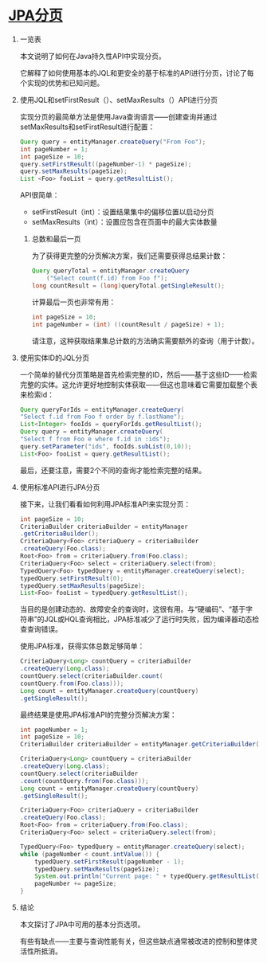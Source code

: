 # [JPA分页](https://www.baeldung.com/jpa-pagination)

1. 一览表

    本文说明了如何在Java持久性API中实现分页。

    它解释了如何使用基本的JQL和更安全的基于标准的API进行分页，讨论了每个实现的优势和已知问题。

2. 使用JQL和setFirstResult（）、setMaxResults（）API进行分页

    实现分页的最简单方法是使用Java查询语言——创建查询并通过setMaxResults和setFirstResult进行配置：

    ```java
    Query query = entityManager.createQuery("From Foo");
    int pageNumber = 1;
    int pageSize = 10;
    query.setFirstResult((pageNumber-1) * pageSize); 
    query.setMaxResults(pageSize);
    List <Foo> fooList = query.getResultList();
    ```

    API很简单：

    - setFirstResult（int）：设置结果集中的偏移位置以启动分页
    - setMaxResults（int）：设置应包含在页面中的最大实体数量

    1. 总数和最后一页

        为了获得更完整的分页解决方案，我们还需要获得总结果计数：

        ```java
        Query queryTotal = entityManager.createQuery
            ("Select count(f.id) from Foo f");
        long countResult = (long)queryTotal.getSingleResult();
        ```

        计算最后一页也非常有用：

        ```java
        int pageSize = 10;
        int pageNumber = (int) ((countResult / pageSize) + 1);
        ```

        请注意，这种获取结果集总计数的方法确实需要额外的查询（用于计数）。

3. 使用实体ID的JQL分页

    一个简单的替代分页策略是首先检索完整的ID，然后——基于这些ID——检索完整的实体。这允许更好地控制实体获取——但这也意味着它需要加载整个表来检索id：

    ```java
    Query queryForIds = entityManager.createQuery(
    "Select f.id from Foo f order by f.lastName");
    List<Integer> fooIds = queryForIds.getResultList();
    Query query = entityManager.createQuery(
    "Select f from Foo e where f.id in :ids");
    query.setParameter("ids", fooIds.subList(0,10));
    List<Foo> fooList = query.getResultList();
    ```

    最后，还要注意，需要2个不同的查询才能检索完整的结果。

4. 使用标准API进行JPA分页

    接下来，让我们看看如何利用JPA标准API来实现分页：

    ```java
    int pageSize = 10;
    CriteriaBuilder criteriaBuilder = entityManager
    .getCriteriaBuilder();
    CriteriaQuery<Foo> criteriaQuery = criteriaBuilder
    .createQuery(Foo.class);
    Root<Foo> from = criteriaQuery.from(Foo.class);
    CriteriaQuery<Foo> select = criteriaQuery.select(from);
    TypedQuery<Foo> typedQuery = entityManager.createQuery(select);
    typedQuery.setFirstResult(0);
    typedQuery.setMaxResults(pageSize);
    List<Foo> fooList = typedQuery.getResultList();
    ```

    当目的是创建动态的、故障安全的查询时，这很有用。与“硬编码”、“基于字符串”的JQL或HQL查询相比，JPA标准减少了运行时失败，因为编译器动态检查查询错误。

    使用JPA标准，获得实体总数足够简单：

    ```java
    CriteriaQuery<Long> countQuery = criteriaBuilder
    .createQuery(Long.class);
    countQuery.select(criteriaBuilder.count(
    countQuery.from(Foo.class)));
    Long count = entityManager.createQuery(countQuery)
    .getSingleResult();
    ```

    最终结果是使用JPA标准API的完整分页解决方案：

    ```java
    int pageNumber = 1;
    int pageSize = 10;
    CriteriaBuilder criteriaBuilder = entityManager.getCriteriaBuilder();

    CriteriaQuery<Long> countQuery = criteriaBuilder
    .createQuery(Long.class);
    countQuery.select(criteriaBuilder
    .count(countQuery.from(Foo.class)));
    Long count = entityManager.createQuery(countQuery)
    .getSingleResult();

    CriteriaQuery<Foo> criteriaQuery = criteriaBuilder
    .createQuery(Foo.class);
    Root<Foo> from = criteriaQuery.from(Foo.class);
    CriteriaQuery<Foo> select = criteriaQuery.select(from);

    TypedQuery<Foo> typedQuery = entityManager.createQuery(select);
    while (pageNumber < count.intValue()) {
        typedQuery.setFirstResult(pageNumber - 1);
        typedQuery.setMaxResults(pageSize);
        System.out.println("Current page: " + typedQuery.getResultList());
        pageNumber += pageSize;
    }
    ```

5. 结论

    本文探讨了JPA中可用的基本分页选项。

    有些有缺点——主要与查询性能有关，但这些缺点通常被改进的控制和整体灵活性所抵消。
